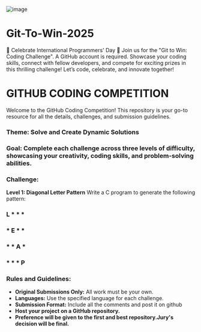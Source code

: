 ![image](https://github.com/user-attachments/assets/c941a2f9-c074-423a-bccf-3de2eae3e02e)
# Git-To-Win-2025
🎉 Celebrate International Programmers' Day 🎉 Join us for the "Git to Win: Coding Challenge". A GitHub account is required. Showcase your coding skills, connect with fellow developers, and compete for exciting prizes in this thrilling challenge!  Let’s code, celebrate, and innovate together!
# GITHUB CODING COMPETITION

Welcome to the GitHub Coding Competition! This repository is your go-to resource for all the details, challenges, and submission guidelines.

### Theme: Solve and Create Dynamic Solutions
### Goal: Complete each challenge across three levels of difficulty, showcasing your creativity, coding skills, and problem-solving abilities.

### Challenge:  
**Level 1: Diagonal Letter Pattern**
Write a C program to generate the following pattern:

   ### L * * *
   ### * E * * 
   ### * * A *
   ### * * * P      

### Rules and Guidelines:

- **Original Submissions Only:** All work must be your own.
- **Languages:** Use the specified language for each challenge.
- **Submission Format:** Include all the comments and post it on github
- **Host your project on a GitHub repository.**  
- **Preference will be given to the first and best repository.Jury's decision will be final.**





